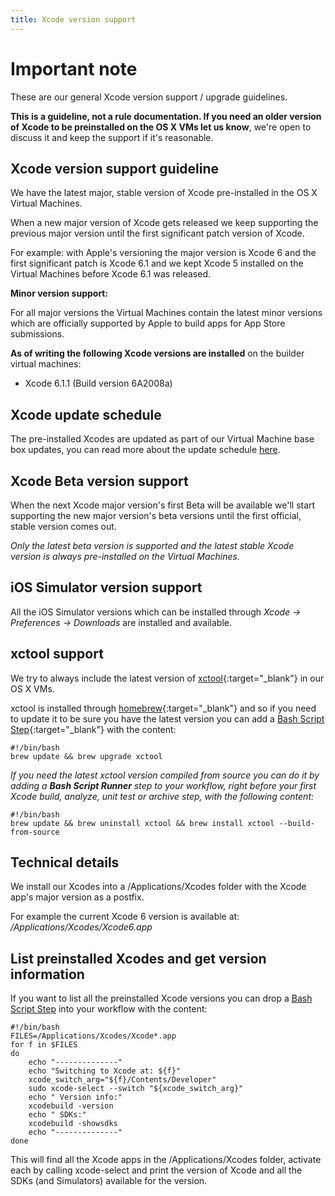 ```yaml
---
title: Xcode version support
---
```


# Important note

These are our general Xcode version support / upgrade guidelines.

**This is a guideline, not a rule documentation. If you need an older version of Xcode to be preinstalled on the OS X VMs let us know**,
we're open to discuss it and keep the support if it's reasonable.


## Xcode version support guideline

We have the latest major, stable version of Xcode pre-installed in the OS X Virtual Machines.

When a new major version of Xcode gets released we keep supporting the previous major version until the first significant patch version of Xcode.

For example: with Apple's versioning the major version is Xcode 6 and the first significant patch is Xcode 6.1 and we kept Xcode 5 installed on the Virtual Machines before Xcode 6.1 was released.

**Minor version support:**

For all major versions the Virtual Machines contain the latest minor versions which are officially supported by Apple to build apps for App Store submissions.

**As of writing the following Xcode versions are installed** on the builder virtual machines:

* Xcode 6.1.1 (Build version 6A2008a)


## Xcode update schedule

The pre-installed Xcodes are updated as part of our Virtual Machine base box updates, you can read more about the update schedule [here](/docs/virtual-machine-updates.html).


## Xcode Beta version support

When the next Xcode major version's first Beta will be available we'll start supporting the new major version's beta versions until the first official, stable version comes out.

*Only the latest beta version is supported and the latest stable Xcode version
is always pre-installed on the Virtual Machines.*


## iOS Simulator version support

All the iOS Simulator versions which can be installed
through *Xcode -> Preferences -> Downloads* are installed and available.


## xctool support

We try to always include the latest version of [xctool](https://github.com/facebook/xctool){:target="_blank"}
in our OS X VMs.

xctool is installed through [homebrew](http://brew.sh/){:target="_blank"} and so if you need to update it
to be sure you have the latest version you can add a [Bash Script Step](https://github.com/bitrise-io/steps-bash-script){:target="_blank"}
with the content:

    #!/bin/bash
    brew update && brew upgrade xctool

*If you need the latest xctool version compiled from source
you can do it by adding a **Bash Script Runner** step
to your workflow, right before your first Xcode build, analyze, unit test or archive step, with the following content:*

    #!/bin/bash
    brew update && brew uninstall xctool && brew install xctool --build-from-source


## Technical details

We install our Xcodes into a /Applications/Xcodes folder with the Xcode app's major version as a postfix.

For example the current Xcode 6 version is available at: */Applications/Xcodes/Xcode6.app*


## List preinstalled Xcodes and get version information

If you want to list all the preinstalled Xcode versions you can drop
a [Bash Script Step](https://github.com/bitrise-io/steps-bash-script) into your
workflow with the content:

    #!/bin/bash
    FILES=/Applications/Xcodes/Xcode*.app
    for f in $FILES
    do
        echo "--------------"
        echo "Switching to Xcode at: ${f}"
        xcode_switch_arg="${f}/Contents/Developer"
        sudo xcode-select --switch "${xcode_switch_arg}"
        echo " Version info:"
        xcodebuild -version
        echo " SDKs:"
        xcodebuild -showsdks
        echo "--------------"
    done

This will find all the Xcode apps in the /Applications/Xcodes folder,
activate each by calling xcode-select and print the version of Xcode
and all the SDKs (and Simulators) available for the version.
